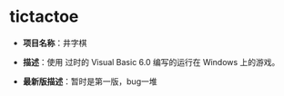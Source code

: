 # tictactoe
- **项目名称**：井字棋
  
- **描述**：使用 过时的 Visual Basic 6.0 编写的运行在 Windows 上的游戏。
  
- **最新版描述**：暂时是第一版，bug一堆
